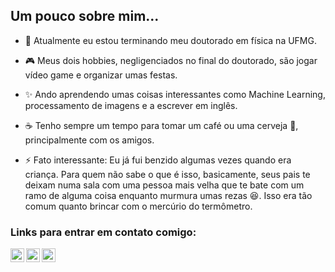 <!-- ### Quando sobra tempo eu escrevo algumas coisas...

[![Website](https://img.shields.io/badge/Site%20Pessoal-RGivisiez-red?style=flat&for-the-badge&logo=github)][mysite] -->

## Um pouco sobre mim...
	
- 🥼 Atualmente eu estou terminando meu doutorado em física na UFMG.

- 🎮 Meus dois hobbies, negligenciados no final do doutorado, são jogar vídeo game e organizar umas festas.

- ✨ Ando aprendendo umas coisas interessantes como Machine Learning, processamento de imagens e a escrever em inglês.

- ☕ Tenho sempre um tempo para tomar um café ou uma cerveja 🍻, principalmente com os amigos.

- ⚡ Fato interessante: Eu já fui benzido algumas vezes quando era criança. Para quem não sabe o que é isso, basicamente, seus pais te deixam numa sala com uma pessoa mais velha que te bate com um ramo de alguma coisa enquanto murmura umas rezas 😆. Isso era tão comum quanto brincar com o mercúrio do termômetro.

### Links para entrar em contato comigo:

[<img align="left" alt="codeSTACKr | Instagram" width="22px" src="https://cdn.jsdelivr.net/npm/simple-icons@v3/icons/instagram.svg" />][instagram]
[<img align="left" alt="Twitter" width="22px" src="https://cdn.jsdelivr.net/npm/simple-icons@v3/icons/twitter.svg" />][twitter]
[<img align="left" alt="LinkedIn" width="22px" src="https://cdn.jsdelivr.net/npm/simple-icons@v3/icons/linkedin.svg" />][linkedin]

[mysite]: https://rgivisiez.github.io/
[twitter]: https://twitter.com/ronaldogivisiez
[instagram]: https://instagram.com/ronaldo_givisiez
[linkedin]: https://linkedin.com/in/ronaldo-givisiez/
